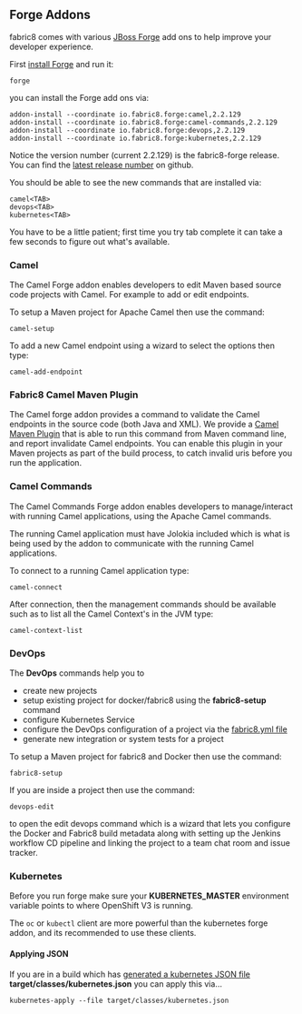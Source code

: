 ## Forge Addons

fabric8 comes with various [JBoss Forge](http://forge.jboss.org/) add ons to help improve your developer experience.

First [install Forge](http://forge.jboss.org/download) and run it:

    forge

you can install the Forge add ons via:

    addon-install --coordinate io.fabric8.forge:camel,2.2.129
    addon-install --coordinate io.fabric8.forge:camel-commands,2.2.129
    addon-install --coordinate io.fabric8.forge:devops,2.2.129
    addon-install --coordinate io.fabric8.forge:kubernetes,2.2.129

Notice the version number (current 2.2.129) is the fabric8-forge release. You can find the [latest release number](https://github.com/fabric8io/fabric8-forge/releases) on github. 

You should be able to see the new commands that are installed via:

    camel<TAB>
    devops<TAB>
    kubernetes<TAB>

You have to be a little patient; first time you try tab complete it can take a few seconds to figure out what's available.


### Camel

The Camel Forge addon enables developers to edit Maven based source code projects with Camel. For example to add or edit endpoints.

To setup a Maven project for Apache Camel then use the command:

    camel-setup

To add a new Camel endpoint using a wizard to select the options then type:

    camel-add-endpoint

### Fabric8 Camel Maven Plugin

The Camel forge addon provides a command to validate the Camel endpoints in the source code (both Java and XML). We provide a [Camel Maven Plugin](camelMavenPlugin.md) that is able to run this command from Maven command line, and report invalidate Camel endpoints. You can enable this plugin in your Maven projects as part of the build process, to catch invalid uris before you run the application.

### Camel Commands

The Camel Commands Forge addon enables developers to manage/interact with running Camel applications, using the Apache Camel commands.

The running Camel application must have Jolokia included which is what is being used by the addon to communicate with the running Camel applications.

To connect to a running Camel application type:

    camel-connect

After connection, then the management commands should be available such as to list all the Camel Context's in the JVM type:

    camel-context-list
    

### DevOps

The **DevOps** commands help you to 

* create new projects
* setup existing project for docker/fabric8 using the **fabric8-setup** command
* configure Kubernetes Service
* configure the DevOps configuration of a project via the [fabric8.yml file](fabric8YmlFile.html)
* generate new integration or system tests for a project


To setup a Maven project for fabric8 and Docker then use the command:

    fabric8-setup

If you are inside a project then use the command:

    devops-edit
    
to open the edit devops command which is a wizard that lets you configure the Docker and Fabric8 build metadata along with setting up the Jenkins workflow CD pipeline and linking the project to a team chat room and issue tracker.
    
### Kubernetes

Before you run forge make sure your **KUBERNETES_MASTER** environment variable points to where OpenShift V3 is running.

The `oc` or `kubectl` client are more powerful than the kubernetes forge addon, and its recommended to use these clients.

#### Applying JSON

If you are in a build which has [generated a kubernetes JSON file](mavenPlugin.html#generating-the-json) **target/classes/kubernetes.json** you can apply this via...

    kubernetes-apply --file target/classes/kubernetes.json

